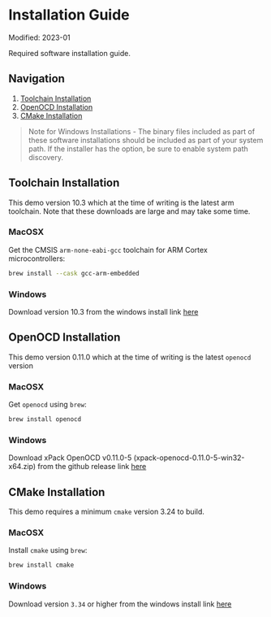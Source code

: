 # Installation Guide

Modified: 2023-01

Required software installation guide.

## Navigation
1. [Toolchain Installation](#toolchain-installation)
2. [OpenOCD Installation](#openocd-installation)
3. [CMake Installation](#cmake-installation)

> Note for Windows Installations - The binary files included as part of these software installations should be included as part of your system path. If the installer has the option, be sure to enable system path discovery.

## Toolchain Installation
This demo version 10.3 which at the time of writing is the latest arm toolchain. Note that these downloads are large and may take some time.
### MacOSX
Get the CMSIS `arm-none-eabi-gcc` toolchain for ARM Cortex microcontrollers:
```bash
brew install --cask gcc-arm-embedded
```
### Windows
Download version 10.3 from the windows install link [here](https://developer.arm.com/downloads/-/gnu-rm)

## OpenOCD Installation
This demo version 0.11.0 which at the time of writing is the latest `openocd` version
### MacOSX
Get `openocd` using `brew`:
```bash
brew install openocd
```
### Windows
Download xPack OpenOCD v0.11.0-5 (xpack-openocd-0.11.0-5-win32-x64.zip) from the github release link [here](https://github.com/xpack-dev-tools/openocd-xpack/releases)

## CMake Installation
This demo requires a minimum `cmake` version 3.24 to build.
### MacOSX
Install `cmake` using `brew`:
```bash
brew install cmake
```
### Windows
Download version `3.34` or higher from the windows install link [here](https://cmake.org/download/)